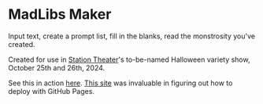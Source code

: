 # MadLibs Maker
Input text, create a prompt list, fill in the blanks, read the monstrosity you've created.

Created for use in [Station Theater](https://www.stationtheater.com/)'s to-be-named Halloween variety show, October 25th and 26th, 2024.

See this in action [here](https://no-relation.github.io/madlibs-maker/).
[This site](https://blog.logrocket.com/deploying-react-apps-github-pages/#how-to-deploy-react-application-github-pages) was invaluable in figuring out how to deploy with GitHub Pages.